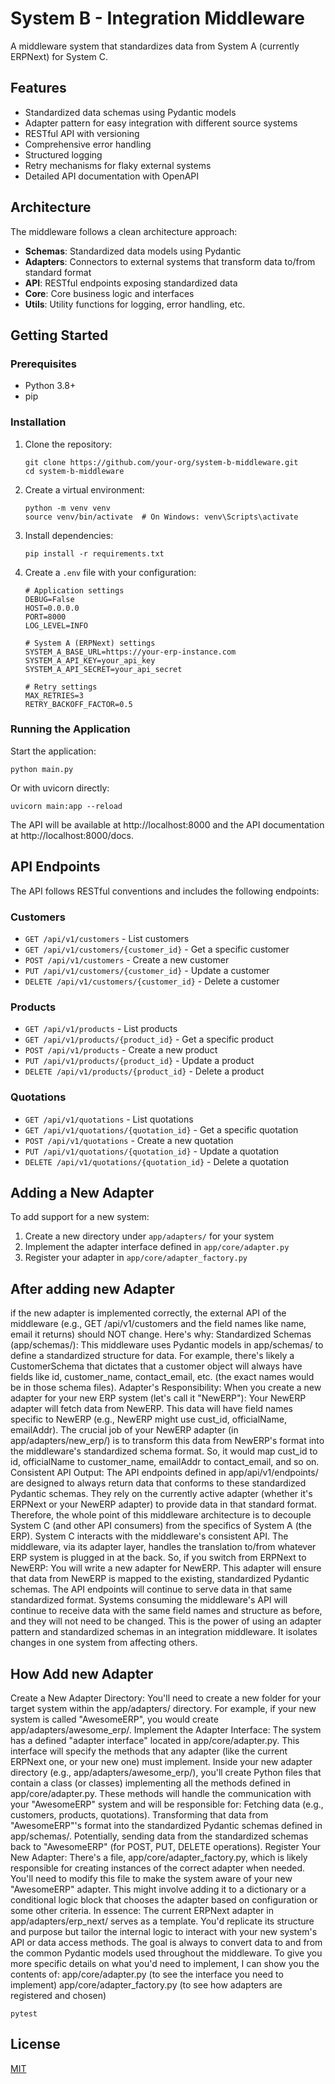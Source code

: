 # System B - Integration Middleware

A middleware system that standardizes data from System A (currently ERPNext) for System C.

## Features

- Standardized data schemas using Pydantic models
- Adapter pattern for easy integration with different source systems
- RESTful API with versioning
- Comprehensive error handling
- Structured logging
- Retry mechanisms for flaky external systems
- Detailed API documentation with OpenAPI

## Architecture

The middleware follows a clean architecture approach:

- **Schemas**: Standardized data models using Pydantic
- **Adapters**: Connectors to external systems that transform data to/from standard format
- **API**: RESTful endpoints exposing standardized data
- **Core**: Core business logic and interfaces
- **Utils**: Utility functions for logging, error handling, etc.

## Getting Started

### Prerequisites

- Python 3.8+
- pip

### Installation

1. Clone the repository:
   ```
   git clone https://github.com/your-org/system-b-middleware.git
   cd system-b-middleware
   ```

2. Create a virtual environment:
   ```
   python -m venv venv
   source venv/bin/activate  # On Windows: venv\Scripts\activate
   ```

3. Install dependencies:
   ```
   pip install -r requirements.txt
   ```

4. Create a `.env` file with your configuration:
   ```
   # Application settings
   DEBUG=False
   HOST=0.0.0.0
   PORT=8000
   LOG_LEVEL=INFO
   
   # System A (ERPNext) settings
   SYSTEM_A_BASE_URL=https://your-erp-instance.com
   SYSTEM_A_API_KEY=your_api_key
   SYSTEM_A_API_SECRET=your_api_secret
   
   # Retry settings
   MAX_RETRIES=3
   RETRY_BACKOFF_FACTOR=0.5
   ```

### Running the Application

Start the application:

```
python main.py
```

Or with uvicorn directly:

```
uvicorn main:app --reload
```

The API will be available at http://localhost:8000 and the API documentation at http://localhost:8000/docs.

## API Endpoints

The API follows RESTful conventions and includes the following endpoints:

### Customers

- `GET /api/v1/customers` - List customers
- `GET /api/v1/customers/{customer_id}` - Get a specific customer
- `POST /api/v1/customers` - Create a new customer
- `PUT /api/v1/customers/{customer_id}` - Update a customer
- `DELETE /api/v1/customers/{customer_id}` - Delete a customer

### Products

- `GET /api/v1/products` - List products
- `GET /api/v1/products/{product_id}` - Get a specific product
- `POST /api/v1/products` - Create a new product
- `PUT /api/v1/products/{product_id}` - Update a product
- `DELETE /api/v1/products/{product_id}` - Delete a product

### Quotations

- `GET /api/v1/quotations` - List quotations
- `GET /api/v1/quotations/{quotation_id}` - Get a specific quotation
- `POST /api/v1/quotations` - Create a new quotation
- `PUT /api/v1/quotations/{quotation_id}` - Update a quotation
- `DELETE /api/v1/quotations/{quotation_id}` - Delete a quotation

## Adding a New Adapter

To add support for a new system:

1. Create a new directory under `app/adapters/` for your system
2. Implement the adapter interface defined in `app/core/adapter.py`
3. Register your adapter in `app/core/adapter_factory.py`

## After adding new Adapter
if the new adapter is implemented correctly, the external API of the middleware (e.g., GET /api/v1/customers and the field names like name, email it returns) should NOT change.
Here's why:
Standardized Schemas (app/schemas/): This middleware uses Pydantic models in app/schemas/ to define a standardized structure for data. For example, there's likely a CustomerSchema that dictates that a customer object will always have fields like id, customer_name, contact_email, etc. (the exact names would be in those schema files).
Adapter's Responsibility: When you create a new adapter for your new ERP system (let's call it "NewERP"):
Your NewERP adapter will fetch data from NewERP. This data will have field names specific to NewERP (e.g., NewERP might use cust_id, officialName, emailAddr).
The crucial job of your NewERP adapter (in app/adapters/new_erp/) is to transform this data from NewERP's format into the middleware's standardized schema format. So, it would map cust_id to id, officialName to customer_name, emailAddr to contact_email, and so on.
Consistent API Output: The API endpoints defined in app/api/v1/endpoints/ are designed to always return data that conforms to these standardized Pydantic schemas. They rely on the currently active adapter (whether it's ERPNext or your NewERP adapter) to provide data in that standard format.
Therefore, the whole point of this middleware architecture is to decouple System C (and other API consumers) from the specifics of System A (the ERP).
System C interacts with the middleware's consistent API.
The middleware, via its adapter layer, handles the translation to/from whatever ERP system is plugged in at the back.
So, if you switch from ERPNext to NewERP:
You will write a new adapter for NewERP.
This adapter will ensure that data from NewERP is mapped to the existing, standardized Pydantic schemas.
The API endpoints will continue to serve data in that same standardized format.
Systems consuming the middleware's API will continue to receive data with the same field names and structure as before, and they will not need to be changed.
This is the power of using an adapter pattern and standardized schemas in an integration middleware. It isolates changes in one system from affecting others.

## How Add new Adapter 
Create a New Adapter Directory:
You'll need to create a new folder for your target system within the app/adapters/ directory. For example, if your new system is called "AwesomeERP", you would create app/adapters/awesome_erp/.
Implement the Adapter Interface:
The system has a defined "adapter interface" located in app/core/adapter.py. This interface will specify the methods that any adapter (like the current ERPNext one, or your new one) must implement.
Inside your new adapter directory (e.g., app/adapters/awesome_erp/), you'll create Python files that contain a class (or classes) implementing all the methods defined in app/core/adapter.py.
These methods will handle the communication with your "AwesomeERP" system and will be responsible for:
Fetching data (e.g., customers, products, quotations).
Transforming that data from "AwesomeERP"'s format into the standardized Pydantic schemas defined in app/schemas/.
Potentially, sending data from the standardized schemas back to "AwesomeERP" (for POST, PUT, DELETE operations).
Register Your New Adapter:
There's a file, app/core/adapter_factory.py, which is likely responsible for creating instances of the correct adapter when needed.
You'll need to modify this file to make the system aware of your new "AwesomeERP" adapter. This might involve adding it to a dictionary or a conditional logic block that chooses the adapter based on configuration or some other criteria.
In essence:
The current ERPNext adapter in app/adapters/erp_next/ serves as a template. You'd replicate its structure and purpose but tailor the internal logic to interact with your new system's API or data access methods. The goal is always to convert data to and from the common Pydantic models used throughout the middleware.
To give you more specific details on what you'd need to implement, I can show you the contents of:
app/core/adapter.py (to see the interface you need to implement)
app/core/adapter_factory.py (to see how adapters are registered and chosen)

```
pytest
```

## License

[MIT](LICENSE) 
